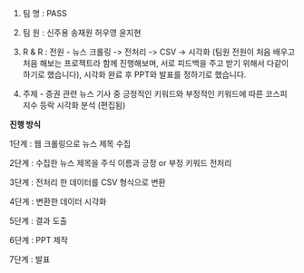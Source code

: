 1) 팀 명 : PASS
   
2) 팀 원 : 신주용 송재원 허우영 윤지현
   
3)  R & R :  전원 - 뉴스 크롤링 -> 전처리 -> CSV -> 시각화 (팀원 전원이 처음 배우고 처음 해보는 프로젝트라 함께 진행해보며, 서로 피드백을 주고 받기 위해서 다같이 하기로 했습니다), 시각화 완료 후 PPT와 발표를 정하기로 했습니다.
   
4) 주제 - 증권 관련 뉴스 기사 중 긍정적인 키워드와 부정적인 키워드에 따른 코스피 지수 등락 시각화 분석 (편집됨) 

**진행 방식**

1단계 : 웹 크롤링으로 뉴스 제목 수집

2단계 : 수집한 뉴스 제목을 주식 이름과 긍정 or 부정 키워드 전처리

3단계 : 전처리 한 데이터를 CSV 형식으로 변환

4단계 : 변환한 데이터 시각화

5단계 : 결과 도출

6단계 : PPT 제작

7단계 : 발표
